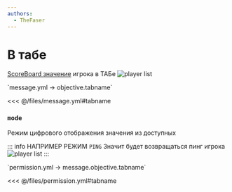 ```yaml
---
authors:
  - TheFaser
---
```


# В табе

[ScoreBoard значение](https://ru.minecraft.wiki/w/%D0%A1%D0%B8%D1%81%D1%82%D0%B5%D0%BC%D0%B0_%D1%81%D1%87%D1%91%D1%82%D0%B0_%D0%B8%D0%B3%D1%80%D0%BE%D0%B2%D1%8B%D1%85_%D1%81%D0%BE%D0%B1%D1%8B%D1%82%D0%B8%D0%B9) игрока в ТАБе
![player list](/playerlist.png)

[//]: # (message.yml)
<!--@include: @/parts/words.md#setting-->
<!--@include: @/parts/words.md#path--> `message.yml → objective.tabname`

<!--@include: @/parts/words.md#default-->
<<< @/files/message.yml#tabname

<!--@include: @/parts/enable.md-->

### `mode`

Режим цифрового отображения значения из доступных

<!--@include: @/parts/objective.md-->

::: info НАПРИМЕР РЕЖИМ `PING`
Значит будет возвращаться пинг игрока
![player list](/playerlist.png)
:::

<!--@include: @/parts/ticker.md-->

[//]: # (permission.yml)
<!--@include: @/parts/words.md#permission-->
<!--@include: @/parts/words.md#path--> `permission.yml → message.objective.tabname`

<!--@include: @/parts/words.md#default-->
<<< @/files/permission.yml#tabname

<!--@include: @/parts/permission/permissionTier3.md-->